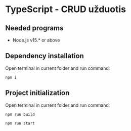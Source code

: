 # TypeScript - CRUD užduotis 

## Needed programs
  * Node.js v15.* or above

## Dependency installation
Open terminal in current folder and run command:
```
npm i
```
## Project initialization
Open terminal in current folder and run command:
```
npm run build
```
```
npm run start
```